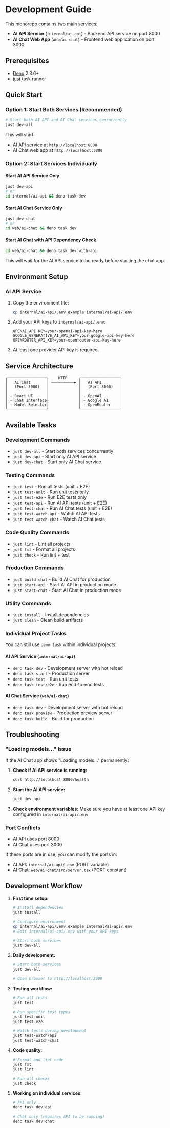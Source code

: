 # Development Guide

This monorepo contains two main services:
- **AI API Service** (`internal/ai-api`) - Backend API service on port 8000
- **AI Chat Web App** (`web/ai-chat`) - Frontend web application on port 3000

## Prerequisites

- [Deno](https://deno.land/) 2.3.6+
- [just](https://github.com/casey/just) task runner

## Quick Start

### Option 1: Start Both Services (Recommended)
```bash
# Start both AI API and AI Chat services concurrently
just dev-all
```

This will start:
- AI API service at `http://localhost:8000`
- AI Chat web app at `http://localhost:3000`

### Option 2: Start Services Individually

#### Start AI API Service Only
```bash
just dev-api
# or
cd internal/ai-api && deno task dev
```

#### Start AI Chat Service Only
```bash
just dev-chat
# or
cd web/ai-chat && deno task dev
```

#### Start AI Chat with API Dependency Check
```bash
cd web/ai-chat && deno task dev:with-api
```

This will wait for the AI API service to be ready before starting the chat app.

## Environment Setup

### AI API Service
1. Copy the environment file:
   ```bash
   cp internal/ai-api/.env.example internal/ai-api/.env
   ```

2. Add your API keys to `internal/ai-api/.env`:
   ```env
   OPENAI_API_KEY=your-openai-api-key-here
   GOOGLE_GENERATIVE_AI_API_KEY=your-google-api-key-here
   OPENROUTER_API_KEY=your-openrouter-api-key-here
   ```

3. At least one provider API key is required.

## Service Architecture

```
┌─────────────────┐    HTTP     ┌─────────────────┐
│   AI Chat       │ ──────────► │   AI API        │
│   (Port 3000)   │             │   (Port 8000)   │
│                 │             │                 │
│ - React UI      │             │ - OpenAI        │
│ - Chat Interface│             │ - Google AI     │
│ - Model Selector│             │ - OpenRouter    │
└─────────────────┘             └─────────────────┘
```

## Available Tasks

### Development Commands
- `just dev-all` - Start both services concurrently
- `just dev-api` - Start only AI API service
- `just dev-chat` - Start only AI Chat service

### Testing Commands
- `just test` - Run all tests (unit + E2E)
- `just test-unit` - Run unit tests only
- `just test-e2e` - Run E2E tests only
- `just test-api` - Run AI API tests (unit + E2E)
- `just test-chat` - Run AI Chat tests (unit + E2E)
- `just test-watch-api` - Watch AI API tests
- `just test-watch-chat` - Watch AI Chat tests

### Code Quality Commands
- `just lint` - Lint all projects
- `just fmt` - Format all projects
- `just check` - Run lint + test

### Production Commands
- `just build-chat` - Build AI Chat for production
- `just start-api` - Start AI API in production mode
- `just start-chat` - Start AI Chat in production mode

### Utility Commands
- `just install` - Install dependencies
- `just clean` - Clean build artifacts

### Individual Project Tasks
You can still use `deno task` within individual projects:

#### AI API Service (`internal/ai-api`)
- `deno task dev` - Development server with hot reload
- `deno task start` - Production server
- `deno task test` - Run unit tests
- `deno task test:e2e` - Run end-to-end tests

#### AI Chat Service (`web/ai-chat`)
- `deno task dev` - Development server with hot reload
- `deno task preview` - Production preview server
- `deno task build` - Build for production

## Troubleshooting

### "Loading models..." Issue
If the AI Chat app shows "Loading models..." permanently:

1. **Check if AI API service is running:**
   ```bash
   curl http://localhost:8000/health
   ```

2. **Start the AI API service:**
   ```bash
   just dev-api
   ```

3. **Check environment variables:**
   Make sure you have at least one API key configured in `internal/ai-api/.env`

### Port Conflicts
- AI API uses port 8000
- AI Chat uses port 3000

If these ports are in use, you can modify the ports in:
- AI API: `internal/ai-api/.env` (PORT variable)
- AI Chat: `web/ai-chat/src/server.tsx` (PORT constant)

## Development Workflow

1. **First time setup:**
   ```bash
   # Install dependencies
   just install

   # Configure environment
   cp internal/ai-api/.env.example internal/ai-api/.env
   # Edit internal/ai-api/.env with your API keys

   # Start both services
   just dev-all
   ```

2. **Daily development:**
   ```bash
   # Start both services
   just dev-all

   # Open browser to http://localhost:3000
   ```

3. **Testing workflow:**
   ```bash
   # Run all tests
   just test

   # Run specific test types
   just test-unit
   just test-e2e

   # Watch tests during development
   just test-watch-api
   just test-watch-chat
   ```

4. **Code quality:**
   ```bash
   # Format and lint code
   just fmt
   just lint

   # Run all checks
   just check
   ```

3. **Working on individual services:**
   ```bash
   # API only
   deno task dev:api
   
   # Chat only (requires API to be running)
   deno task dev:chat
   ```
